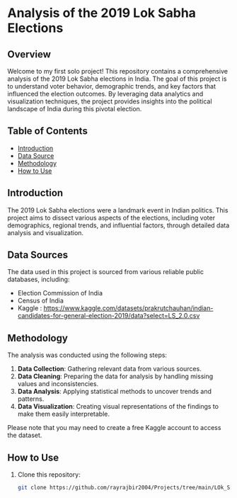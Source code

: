 # Analysis of the 2019 Lok Sabha Elections

## Overview
Welcome to my first solo project! This repository contains a comprehensive analysis of the 2019 Lok Sabha elections in India. The goal of this project is to understand voter behavior, demographic trends, and key factors that influenced the election outcomes. By leveraging data analytics and visualization techniques, the project provides insights into the political landscape of India during this pivotal election.

## Table of Contents
- [Introduction](#introduction)
- [Data Source](#data-sources)
- [Methodology](#methodology)
- [How to Use](#how-to-use)

## Introduction
The 2019 Lok Sabha elections were a landmark event in Indian politics. This project aims to dissect various aspects of the elections, including voter demographics, regional trends, and influential factors, through detailed data analysis and visualization.

## Data Sources
The data used in this project is sourced from various reliable public databases, including:
- Election Commission of India
- Census of India
- Kaggle : https://www.kaggle.com/datasets/prakrutchauhan/indian-candidates-for-general-election-2019/data?select=LS_2.0.csv

## Methodology
The analysis was conducted using the following steps:
1. **Data Collection**: Gathering relevant data from various sources.
2. **Data Cleaning**: Preparing the data for analysis by handling missing values and inconsistencies.
3. **Data Analysis**: Applying statistical methods to uncover trends and patterns.
4. **Data Visualization**: Creating visual representations of the findings to make them easily interpretable.


Please note that you may need to create a free Kaggle account to access the dataset.

## How to Use
1. Clone this repository:
   ```bash
   git clone https://github.com/rayrajbir2004/Projects/tree/main/LOk_Sabha_2019_elections.git
   
